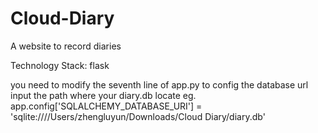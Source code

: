 # Cloud-Diary
A website to record diaries

Technology Stack: flask

you need to modify the seventh line of app.py to config the database url 
input the path where your diary.db locate
eg. app.config['SQLALCHEMY_DATABASE_URI'] = 'sqlite:////Users/zhengluyun/Downloads/Cloud Diary/diary.db'
